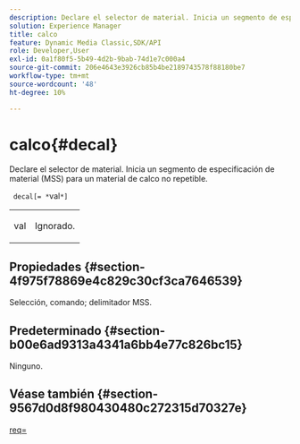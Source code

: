 ```yaml
---
description: Declare el selector de material. Inicia un segmento de especificación de material (MSS) para un material de calco no repetible.
solution: Experience Manager
title: calco
feature: Dynamic Media Classic,SDK/API
role: Developer,User
exl-id: 0a1f80f5-5b49-4d2b-9bab-74d1e7c000a4
source-git-commit: 206e4643e3926cb85b4be2189743578f88180be7
workflow-type: tm+mt
source-wordcount: '48'
ht-degree: 10%

---
```


# calco{#decal}

Declare el selector de material. Inicia un segmento de especificación de material (MSS) para un material de calco no repetible.

` decal[= *`val`*]`

<table id="simpletable_35431F0E19B143528BD75C82CFBC5EE0"> 
 <tr class="strow"> 
  <td class="stentry"> <p> <span class="varname"> val  </span> </p> </td> 
  <td class="stentry"> <p>Ignorado. </p> </td> 
 </tr> 
</table>

## Propiedades {#section-4f975f78869e4c829c30cf3ca7646539}

Selección, comando; delimitador MSS.

## Predeterminado {#section-b00e6ad9313a4341a6bb4e77c826bc15}

Ninguno.

## Véase también {#section-9567d0d8f980430480c272315d70327e}

[req=](../../../../../ir-api/http-protocol/image-rendering-api-ref/c-ir-http-protocol-ref/c-ir-http-protocol-command-reference/r-ir-req.md#reference-792b1a663fb64261bd2de2a209b847fb)
